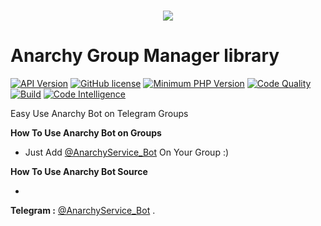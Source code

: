 <h1 align="center">    
  <img src="http://s12.picofile.com/file/8403697568/5.jpg">
   <br>
</h1>
  
# Anarchy Group Manager library
 [![API Version](https://img.shields.io/badge/Bot%20API-4.9%20%28June%202020%29-32a2da.svg)](https://core.telegram.org/bots/api#june-4-2020)
 [![GitHub license](https://img.shields.io/github/license/persepolisdm/persepolis.svg)](https://github.com/Anarchy-Service/Anarchy-Bot/blob/master/LICENSE)
 [![Minimum PHP Version](http://img.shields.io/badge/php-%3E%3D7.4-8892BF.svg)](https://php.net/)
 [![Code Quality](https://scrutinizer-ci.com/g/Anarchy-Service/Anarchy-Bot/badges/quality-score.png?b=master)](https://scrutinizer-ci.com/g/Anarchy-Service/Anarchy-Bot/?branch=master/)
 [![Build](https://scrutinizer-ci.com/g/Anarchy-Service/Anarchy-Bot/badges/build.png?b=master)](https://scrutinizer-ci.com/g/Anarchy-Service/Anarchy-Bot/?branch=master)
 [![Code Intelligence](https://scrutinizer-ci.com/g/Anarchy-Service/Anarchy-Bot/badges/code-intelligence.svg?b=master)](https://scrutinizer-ci.com/g/Anarchy-Service/Anarchy-Bot/?branch=master)
 
Easy Use Anarchy Bot on Telegram Groups

<b>How To Use Anarchy Bot on Groups </b>

- Just Add [@AnarchyService_Bot](https://telegram.me/AnarchyService_Bot) On Your Group :)

<b>How To Use Anarchy Bot Source </b>

- 

<b>Telegram :</b> [@AnarchyService_Bot](https://telegram.me/AnarchyService_Bot) .



